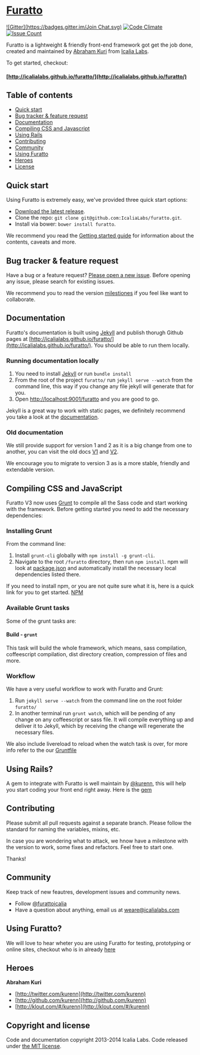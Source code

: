 # [Furatto](https://github.com/IcaliaLabs/furatto)
[![Gitter](https://badges.gitter.im/Join Chat.svg)](https://gitter.im/IcaliaLabs/furatto?utm_source=badge&utm_medium=badge&utm_campaign=pr-badge&utm_content=badge)
[![Code Climate](https://codeclimate.com/repos/5713ce158daddd00680007d9/badges/6c5f5bc27ef0c8718ced/gpa.svg)](https://codeclimate.com/repos/5713ce158daddd00680007d9/feed)
[![Issue Count](https://codeclimate.com/repos/5713ce158daddd00680007d9/badges/6c5f5bc27ef0c8718ced/issue_count.svg)](https://codeclimate.com/repos/5713ce158daddd00680007d9/feed)

Furatto is a lightweight & friendly front-end framework got get the job done, created and maintained by [Abraham Kuri](https://twitter.com/kurenn) from [Icalia Labs](http://twitter.com/icalialabs).


To get started, checkout:

#### [http://icalialabs.github.io/furatto/](http://icalialabs.github.io/furatto/)

## Table of contents
- [Quick start](#quick-start)
- [Bug tracker & feature request](#bug-tracker-&-feature-request)
- [Documentation](#documentation)
- [Compiling CSS and Javascript](#compiling-css-and-javascript)
- [Using Rails](#using-rails)
- [Contributing](#contributing)
- [Community](#community)
- [Using Furatto](#using-furatto)
- [Heroes](#heroes)
- [License](#license)

## Quick start

Using Furatto is extremely easy, we've provided three quick start options:

* [Download the latest release](http://icalialabs.github.io/furatto/).
* Clone the repo: `git clone git@github.com:IcaliaLabs/furatto.git`.
* Install via bower: `bower install furatto`.

We recommend you read the  [Getting started guide](http://icalialabs.github.io/furatto/docs/) for information about the contents, caveats and more.


## Bug tracker & feature request

Have a bug or a feature request? [Please open a new issue](https://github.com/IcaliaLabs/furatto/issues). Before opening any issue, please search for existing issues.

We recommend you to read the version [milestiones](https://github.com/IcaliaLabs/furatto/issues?milestone=2&state=open) if you feel like want to collaborate.


## Documentation

Furatto's documentation is built using [Jekyll](http://jekyllrb.com/) and publish thorugh Github pages at [http://icalialabs.github.io/furatto/](http://icalialabs.github.io/furatto/). You should be able to run them locally.

### Running documentation locally

1. You need to install [Jekyll](http://jekyllrb.com/) or run `bundle install`
2. From the root of the project `furatto/` run `jekyll serve --watch` from the command line, this way if you change any file jekyll will generate that for you.
3. Open <http://localhost:9001/furatto> and you are good to go.

Jekyll is a great way to work with static pages, we definitely recommend you take a look at the [documentation](http://jekyllrb.com/docs/home).

### Old documentation

We still provide support for version 1 and 2 as it is a big change from one to another, you can visit the old docs [V1](http://icalialabs.github.io/furatto/old_docs/v1/) and [V2](http://icalialabs.github.io/furatto/old_docs/v2/).

We encourage you to migrate to version 3 as is a more stable, friendly and extendable version.

## Compiling CSS and JavaScript

Furatto V3 now uses [Grunt](http://gruntjs.com/) to compile all the Sass code and start working with the framework. Before getting started you need to add the necessary dependencies:

### Installing Grunt

From the command line:

1. Install `grunt-cli` globally with `npm install -g grunt-cli`.
2. Navigate to the root `/furatto` directory, then run `npm install`. npm will look at [package.json](https://github.com/icalialabs/furatto/blob/master/package.json) and automatically install the necessary local dependencies listed there.

If you need to install npm, or you are not quite sure what it is, here is a quick link for you to get started. [NPM](https://github.com/npm/npm)

### Available Grunt tasks

Some of the grunt tasks are:

#### Build - `grunt`
This task will build the whole framework, which means, sass compilation, coffeescript compilation, dist directory creation, compression of files and more.

### Workflow

We have a very useful workflow to work with Furatto and Grunt:

1. Run `jekyll serve --watch` from the command line on the root folder `furatto/`
2. In another terminal run `grunt watch`, which will be pending of any change on any coffeescript or sass file. It will compile everything up and deliver it to Jekyll, which by receiving the change will regenerate the necessary files.

We also include livereload to reload when the watch task is over, for more info refer to the our [Gruntfile](https://github.com/IcaliaLabs/furatto/blob/v3.0.0/Gruntfile.js)

## Using Rails?

A gem to integrate with Furatto is well maintain by [@kurenn](https://twitter.com/kurenn), this will help you start coding your front end right away. Here is the [gem](https://github.com/IcaliaLabs/furatto-rails)

## Contributing

Please submit all pull requests against a separate branch. Please follow the standard for naming the variables, mixins, etc.

In case you are wondering what to attack, we hnow have a milestone with the version to work, some fixes and refactors. Feel free to start one.

Thanks!

## Community

Keep track of new feautres, development issues and community news.

* Follow [@furattoicalia](https://twitter.com/furattoicalia)
* Have a question about anything, email us at weare@icalialabs.com

## Using Furatto?

We will love to hear wheter you are using Furatto for testing, prototyping or online sites, checkout who is in already [here](https://github.com/IcaliaLabs/furatto/blob/master/USING_FURATTO.md)


## Heroes

**Abraham Kuri**

+ [http://twitter.com/kurenn](http://twitter.com/kurenn)
+ [http://github.com/kurenn](http://github.com/kurenn)
+ [http://klout.com/#/kurenn](http://klout.com/#/kurenn)


## Copyright and license

Code and documentation copyright 2013-2014 Icalia Labs. Code released under [the MIT license](LICENSE).
